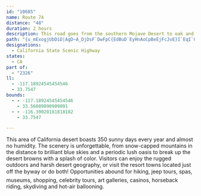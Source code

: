 ```yaml
---
id: "10685"
name: Route 74
distance: "48"
duration: 2 hours
description: This road goes from the southern Mojave Desert to oak and pine forests of San Bernardino National Forest. It offers views of the San Jacinto Valley and peaks of the San Jacinto Mountains.
path: "{u_mExogjUbDiD|AgD~A_DjDsF`DwFpC{EdBuD`EyHnAoCpBeEjFcJvE}I`EqI`GiLrCsGKuQSurAUou@?{v@GqXBmZ?yJCkS?yUMaYCyECwGE_IGoF@uBEgHBmC?wCn@}GvBuGpHwT|EwMvDsOt@}HDuEKiWEeEOkLEuPQeROsOk@oWeE_\\yBoLqJuPuCqGaAqFQ}EBcG?sB?_JCgFCaZ?wIB}OCgS?{ECoJE}h@K{u@Ww^_BeKmBaIgJu\\cBcKEkLM_b@DuQIwZIeLEmM?sEAyC?}A?qBEqGIwEDkF?{E?kE?yLAuEC{E?iE?{E?{E?eF?oE?{EBeF?kE?_F?}EEgE@_F?aMA{KQcZAeGG}H?cHC{YEsZ?oQ?qGBgZGgZ?aU@kDAgZKmP?oJ?cCKmXJq\\G}TMgFLaHIyF?mF?kF?kFEgG?{FGyM?}ECmW?yK?gGGkIPmULwSJaBhCwL~FmO|C}ItEoOd@aBXgBt@cClAsDpDyWd@cIh@gFp@iF`DwUJsBfImj@rAiJdByIb@}BzEsQ^gFD_GI_b@QoFG{Mf@iGhB}FDaDa@gBQuDvAcHlAaDlDuD~@mCtBcC`DqAjDuFfCiDx@aBvHoErBw@zJ_FvPgTx@aBh@gCvJuK`C}Bt@gBb@mCQ}Fm@_E?kBR}ANaB`AiCpCqD`CeBbCyCbByDjBwHXyJhBcC|Bi@nBQnBcBXyA?uEu@wK^sCx@uBnBsCfAcAhBYnEyCz@eAn@wBfAuKv@iCzBcEz@iCvAcHl@_BrAyB\\kBgA_CyCOgCgAo@gB?iCpG{Ct@wAD}B_AqF[iDdBwGPsBbAuDz@yGdDiCtAkBh@yCFsBuAeJ~A{CrCyBrC[fBrAp@fCb@`GPrN_@pGb@~CPtG~A|Gp@|Hv@vBxB~Cn@fCNpNhEr@l@iDmAyJd@mE|CeNP}AOqBsA}I`@sBvGt@~ArBzCe@^mC_BiD[mC~F}@`AcFzAeC?eBYyAaB[iBPiB_GH_C^_Cv@_CMaB_CgAiBfAyBm@a@wLz@uDWuC{CgEqD}@mBcE?{AfBeNr@yAPkD~AaCHsBkByDgBaAiF?qA_DSqCv@cIf@gB_@gCgByBsGqE_AaOu@oG|CqFn@wA?mC\\sDe@aFn@wD~EaBf@y@?w@h@kBhA}BI_JbBgBzBeDXgDrAyDxAuCdCyB~O_L~[qTxBsCjBiD`EeLfBeClEgD~CuDfBcBjBsD~AsEzBqKpDqCtAyClBeU~Gq]lCiH~C_GhFcHzAkAvHkElDgCfH_IdJ}KhDaGbAyAhCyFbHkPhL}WhCuDpBwBdFsCdYwGbBOzF_BrFkBbBkAlAw@t{@kt@fj@}r@dSoOjk@kb@vKmH`TuL~N}JpE_Ejb@c^rAqA|GkGdFeErEsDvGiGzTiRlAaAzLcKhLmKnMeLzj@ok@tJaJpHmGbBo@vF{CrOeGlBo@|^sPbFyCxO{GjO{HfFaE|FiGjDuExB{E`HiOdG}OfN{a@~Iyh@jByKn@aD?iD_@qDqAiE}AcCkDsDqBgCSmEl@aDzEmK`AmDNiCs@wSFoM^{LnDqc@t@mXQkE_B{F{GgQ}BqD{@{AaJeLyAmCqAmHKaBs@sDiA_DuDeGoJ}Jq@oAg@gC?gCb@sECyHe@aGyCiKg@oEBaDb@eClAqBzE_EbFaBvBaHD}Dk@gBsCaFMqBrAmRW}HeCiHkAsC?_Dc@{EsAkGeAmC_FgIcEcGcBeEA_EhA{FMmB{ByEaDiL_FaIsAoKu@eDmBaCgCcByC{Jg@wFByE\\aIYoC_AcCuEgJa@gB?wCfAkQByCi@{H_FqUwNgo@wDgU{AeLOmGx@_E@uB}BkH]yCnB_GpAkEt@oFdDqSpAmDl@iESkDy@mDwCqHwB{RiAuEgByDqD}DkHkG_I[wIuFe[_JsJeB_GEwGfA}BUeCaC{EaJoCm@iLt@qD~CmBp@mC?uAe@mBcCMgOqA}BeD_AcEQoKkFcC?wDlBqBHsGaBuBaAeBgCqB_EcCmBmDu@eIO{Bk@_CgDo@eCu@{GqFcJ_ByDmBaHy@gBsCw@{CU{LCsBe@cC}AgBk@wDIwG`GeCR_BYuDyAeHSqBaA{CkDmA_AaMoE{F{GgBk@oDZgBz@mH?eDrB_C?{FqAmDT{@rEp@lBlDxDvAfAvB|B~A|ClDjL?fEi@~AqB^{RkNw@qAmA}Gq@wB{AqBqDiCP}Ff@yARoEj@}BzGoOCsCcAeAwB?gAvB?rFeL~SsBnFyBnBsC`CgAbEsAbBuBk@m@gBh@mCpCgCp@yAl@kHzDkFVeFWmC{@kC{AoAuB?qAdEe@fHmBhB_Df@mArAq@~FmA~AaCm@c@cCh@{A~BeECqBmAiB_BSeF~FgAfAaINmFIcDlJiCjE_@~JmA`CwCvA}BtKcDjG}FtCoEh@kBTmDIwE{@_N_Es|@_WgCu@eSkGsC]uIqCuBYuL}DmGiBmVmHeDgAiDaAiCo@eDgAkGaBwAa@_D{@qDkAsNsDgIyBsB}@_B]uH}BqT{FcE{@{GcCeDqAsJcB"
designations:
  - California State Scenic Highway
states:
  - CA
part of:
  - "2326"
ll:
  - -117.18924545454546
  - 33.7547
bounds:
  - - -117.18924545454546
    - 33.56089090909091
  - - -116.39028181818182
    - 33.7547

---
```


This area of California desert boasts 350 sunny days every year and almost no humidity.  The scenery is unforgettable, from snow-capped mountains in the distance to brilliant blue skies and a periodic lush oasis to break up the desert browns with a splash of color.  Visitors can enjoy the rugged outdoors and harsh desert geography, or visit the resort towns located just off the byway or do both!  Opportunities abound for hiking, jeep tours, spas, museums, shopping, celebrity tours, art galleries, casinos, horseback riding, skydiving and hot-air ballooning.
